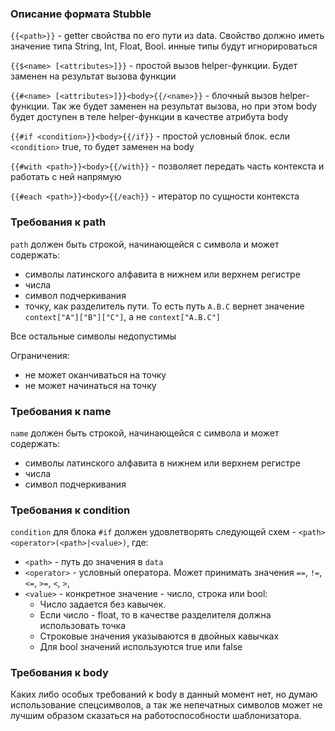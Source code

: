 ### Описание формата Stubble

`{{<path>}}` - getter свойства по его пути из data. Cвойство должно иметь значение типа String, Int, Float, Bool. инные типы будут игнорироваться

`{{$<name> [<attributes>]}}` - простой вызов helper-функции. Будет заменен на результат вызова функции

`{{#<name> [<attributes>]}}<body>{{/<name>}}` - блочный вызов helper-функции. Так же будет заменен на результат вызова, но при этом body будет доступен в теле helper-функции в качестве атрибута body

`{{#if <condition>}}<body>{{/if}}` - простой условный блок. если `<condition>` true, то будет заменен на body

`{{#with <path>}}<body>{{/with}}` - позволяет передать часть контекста и работать с ней напрямую

`{{#each <path>}}<body>{{/each}}` - итератор по сущности контекста

### Требования к path

`path` должен быть строкой, начинающейся с символа и может содержать:
- символы латинского алфавита в нижнем или верхнем регистре
- числа
- символ подчеркивания
- точку, как разделитель пути. То есть путь `A.B.C` вернет значение `context["A"]["B"]["C"]`, а не `context["A.B.C"]`

Все остальные символы недопустимы

Ограничения:
- не может оканчиваться на точку
- не может начинаться на точку


### Требования к name

`name` должен быть строкой, начинающейся с символа и может содержать:
- символы латинского алфавита в нижнем или верхнем регистре
- числа
- символ подчеркивания

### Требования к condition

`condition` для блока `#if` должен удовлетворять следующей схем - `<path><operator>(<path>|<value>)`, где:
- `<path>` - путь до значения в `data`
- `<operator>` - условный оператора. Может принимать значения `==`, `!=`, `<=`, `>=`, `<`, `>`, 
- `<value>` - конкретное значение - число, строка или bool: 
    - Число задается без кавычек.  
    - Если число - float, то в качестве разделителя должна использовать точка
    - Строковые значения указываются в двойных кавычках
    - Для bool значений используются true или false

### Требования к body

Каких либо особых требований к body в данный момент нет, но думаю использование спецсимволов, а так же непечатных символов может не лучшим образом сказаться на работоспособности шаблонизатора.


